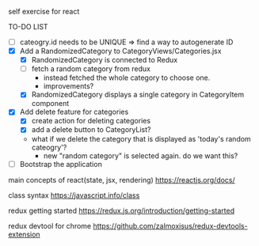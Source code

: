 self exercise for react

TO-DO LIST
- [ ] cateogry.id needs to be UNIQUE => find a way to autogenerate ID
- [X] Add a RandomizedCategory to CategoryViews/Categories.jsx
  - [X] RandomizedCategory is connected to Redux
  - [ ] fetch a random category from redux
    - instead fetched the whole category to choose one.
    - improvements?
  - [X] RandomizedCategory displays a single category in CategoryItem component
- [X] Add delete feature for categories
  - [X] create action for deleting categories
  - [X] add a delete button to CategoryList?
  - what if we delete the category that is displayed as 'today's random cateogry'?
    - new "random category" is selected again. do we want this?
- [ ] Bootstrap the application

main concepts of react(state, jsx, rendering)
https://reactjs.org/docs/

class syntax
https://javascript.info/class

redux getting started
https://redux.js.org/introduction/getting-started

redux devtool for chrome
https://github.com/zalmoxisus/redux-devtools-extension
